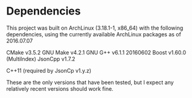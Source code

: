 # Dependencies

This project was built on ArchLinux (3.18.1-1, x86_64) with the following dependencies, using the currently available ArchLinux packages as of 2016.07.07

CMake v3.5.2
GNU Make v4.2.1
GNU G++ v6.1.1 20160602
Boost v1.60.0 (MultiIndex)
JsonCpp v1.7.2

C++11 (required by JsonCp v1.y.z)

These are the only versions that have been tested, but I expect any relatively recent versions should work fine.